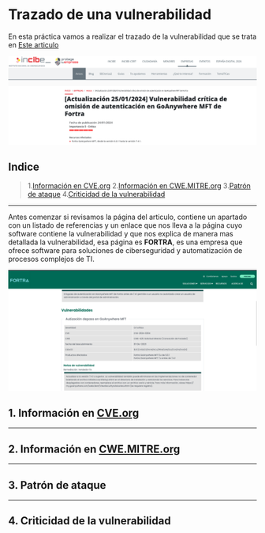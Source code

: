 # Trazado de una vulnerabilidad

En esta práctica vamos a realizar el trazado de la vulnerabilidad que se trata en [Este articulo](https://www.incibe.es/empresas/avisos/vulnerabilidad-critica-de-omision-de-autenticacion-en-goanywhere-mft-de-fortra)

![](./Imagenes/1.png)

## Indice

> 1.[Información en CVE.org](#información-en-cve.org)
> 2.[Información en CWE.MITRE.org](#información-en-cwe.mitre.org)
> 3.[Patrón de ataque](#patrón-de-ataque)
> 4.[Criticidad de la vulnerabilidad ](#criticidad-de-la-vulnerabilidad)
----

Antes comenzar si revisamos la página del articulo, contiene un apartado con un listado de referencias y un enlace que nos lleva a la página cuyo software contiene la vulnerabilidad y que nos explica de manera mas detallada la vulnerabilidad, esa página es **FORTRA**, es una empresa que ofrece software para soluciones de ciberseguridad y automatización de procesos complejos de TI.

![](./Imagenes/2.png)

## 1. Información en [CVE.org](https://www.cve.org/CVERecord?id=CVE-2024-0204)


----

## 2. Información en [CWE.MITRE.org](https://cwe.mitre.org/data/definitions/425.html)


----

## 3. Patrón de ataque


----

## 4. Criticidad de la vulnerabilidad
